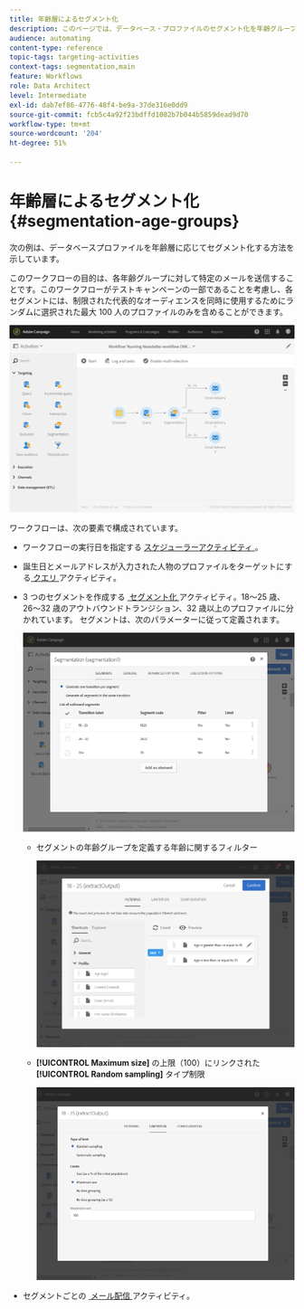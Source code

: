 ```yaml
---
title: 年齢層によるセグメント化
description: このページでは、データベース・プロファイルのセグメント化を年齢グループ別に示します。 ワークフローの目的は、年齢グループごとに特定のメールを送信することです。
audience: automating
content-type: reference
topic-tags: targeting-activities
context-tags: segmentation,main
feature: Workflows
role: Data Architect
level: Intermediate
exl-id: dab7ef86-4776-48f4-be9a-37de316e0dd9
source-git-commit: fcb5c4a92f23bdffd1082b7b044b5859dead9d70
workflow-type: tm+mt
source-wordcount: '204'
ht-degree: 51%

---
```


# 年齢層によるセグメント化 {#segmentation-age-groups}

次の例は、データベースプロファイルを年齢層に応じてセグメント化する方法を示しています。

このワークフローの目的は、各年齢グループに対して特定のメールを送信することです。このワークフローがテストキャンペーンの一部であることを考慮し、各セグメントには、制限された代表的なオーディエンスを同時に使用するためにランダムに選択された最大 100 人のプロファイルのみを含めることができます。

![](assets/wkf_segment_example_4.png)

ワークフローは、次の要素で構成されています。

* ワークフローの実行日を指定する [&#x200B; スケジューラーアクティビティ &#x200B;](../../automating/using/segmentation.md)。
* 誕生日とメールアドレスが入力された人物のプロファイルをターゲットにする [&#x200B; クエリ &#x200B;](../../automating/using/query.md) アクティビティ。
* 3 つのセグメントを作成する [&#x200B; セグメント化 &#x200B;](../../automating/using/segmentation.md) アクティビティ。18～25 歳、26～32 歳のアウトバウンドトランジション、32 歳以上のプロファイルに分かれています。 セグメントは、次のパラメーターに従って定義されます。

  ![](assets/wkf_segment_example_3.png)

   * セグメントの年齢グループを定義する年齢に関するフィルター

     ![](assets/wkf_segment_new_segment.png)

   * **[!UICONTROL Maximum size]** の上限（100）にリンクされた **[!UICONTROL Random sampling]** タイプ制限

     ![](assets/wkf_segment_example_1.png)

* セグメントごとの [&#x200B; メール配信 &#x200B;](../../automating/using/email-delivery.md) アクティビティ。
